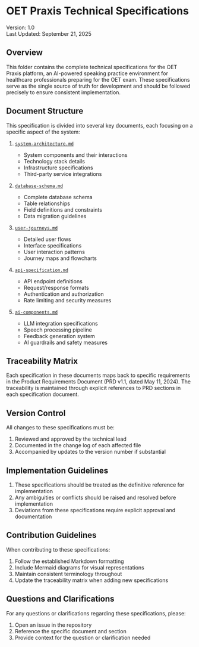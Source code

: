 # OET Praxis Technical Specifications

Version: 1.0  
Last Updated: September 21, 2025

## Overview

This folder contains the complete technical specifications for the OET Praxis platform, an AI-powered speaking practice environment for healthcare professionals preparing for the OET exam. These specifications serve as the single source of truth for development and should be followed precisely to ensure consistent implementation.

## Document Structure

This specification is divided into several key documents, each focusing on a specific aspect of the system:

1. [`system-architecture.md`](./system-architecture.md)
   - System components and their interactions
   - Technology stack details
   - Infrastructure specifications
   - Third-party service integrations

2. [`database-schema.md`](./database-schema.md)
   - Complete database schema
   - Table relationships
   - Field definitions and constraints
   - Data migration guidelines

3. [`user-journeys.md`](./user-journeys.md)
   - Detailed user flows
   - Interface specifications
   - User interaction patterns
   - Journey maps and flowcharts

4. [`api-specification.md`](./api-specification.md)
   - API endpoint definitions
   - Request/response formats
   - Authentication and authorization
   - Rate limiting and security measures

5. [`ai-components.md`](./ai-components.md)
   - LLM integration specifications
   - Speech processing pipeline
   - Feedback generation system
   - AI guardrails and safety measures

## Traceability Matrix

Each specification in these documents maps back to specific requirements in the Product Requirements Document (PRD v1.1, dated May 11, 2024). The traceability is maintained through explicit references to PRD sections in each specification document.

## Version Control

All changes to these specifications must be:
1. Reviewed and approved by the technical lead
2. Documented in the change log of each affected file
3. Accompanied by updates to the version number if substantial

## Implementation Guidelines

1. These specifications should be treated as the definitive reference for implementation
2. Any ambiguities or conflicts should be raised and resolved before implementation
3. Deviations from these specifications require explicit approval and documentation

## Contribution Guidelines

When contributing to these specifications:
1. Follow the established Markdown formatting
2. Include Mermaid diagrams for visual representations
3. Maintain consistent terminology throughout
4. Update the traceability matrix when adding new specifications

## Questions and Clarifications

For any questions or clarifications regarding these specifications, please:
1. Open an issue in the repository
2. Reference the specific document and section
3. Provide context for the question or clarification needed